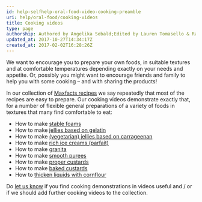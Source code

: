 ```yaml
---
id: help-selfhelp-oral-food-video-cooking-preamble
uri: help/oral-food/cooking-videos
title: Cooking videos
type: page
authorship: Authored by Angelika Sebald;Edited by Lauren Tomasello & Rachel Brown
updated_at: 2017-10-27T14:34:17Z
created_at: 2017-02-02T16:28:26Z
---
```


<p>We want to encourage you to prepare your own foods, in suitable
    textures and at comfortable temperatures depending exactly
    on your needs and appetite. Or, possibly you might want to
    encourage friends and family to help you with some cooking
    – and with sharing the products!</p>
<p>In our collection of <a href="/help/oral-food/recipes">Maxfacts recipes</a>    we say repeatedly that most of the recipes are easy to prepare.
    Our cooking videos demonstrate exactly that, for a number
    of flexible general preparations of a variety of foods in
    textures that many find comfortable to eat:</p>
<ul>
    <li>How to make <a href="/help/oral-food/cooking-videos/foams">stable foams</a></li>
    <li>How to make <a href="/help/oral-food/cooking-videos/gelatin">jellies based on gelatin</a></li>
    <li>How to make <a href="/help/oral-food/cooking-videos/carrageenan">(vegetarian) jellies based on carrageenan</a></li>
    <li>How to make <a href="/help/oral-food/cooking-videos/parfait">rich ice creams (parfait)</a></li>
    <li>How to make <a href="/help/oral-food/cooking-videos/granita">granita</a></li>
    <li>How to make <a href="/help/oral-food/cooking-videos/puree">smooth purees</a></li>
    <li>How to make <a href="/help/oral-food/cooking-videos/custard">proper custards</a></li>
    <li>How to make <a href="/help/oral-food/cooking-videos/baked-custard">baked custards</a></li>
    <li>How to <a href="/help/oral-food/cooking-videos/cornflour">thicken liquids with cornflour</a></li>
</ul>
<p>Do <a href="/help/oral-food/cooking-videos/feedback">let us know</a>    if you find cooking demonstrations in videos useful and /
    or if we should add further cooking videos to the collection.</p>
